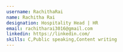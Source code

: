 ```yaml
---
username: RachithaRai
name: Rachitha Rai
designation: Hospitality Head | HR
email: rachitharai3016@gmail.com
linkedin: https://linkedin.com/
skills: C,Public speaking,Content writing
---
```

